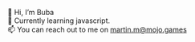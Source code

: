 👋 Hi, I’m Buba </br>
🌱 Currently learning javascript. </br>
📫 You can reach out to me on martin.m@mojo.games </br>
